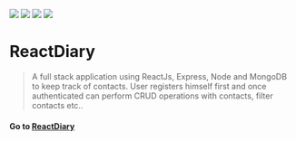 <img src="https://img.shields.io/badge/build%20-passing-%235c6ae6">  <img src ="https://img.shields.io/badge/contributor-0ne-yellowgreen"> 
<img src="https://img.shields.io/badge/heroku-live-blue"> <img src="https://img.shields.io/badge/docker%20build-pending-red">

# ReactDiary
> A full stack application using ReactJs, Express, Node and MongoDB to keep track of contacts. User registers himself first and once authenticated can perform 
CRUD operations with contacts, filter contacts etc..

#### Go to [ReactDiary](https://reactdiary.herokuapp.com/login)
